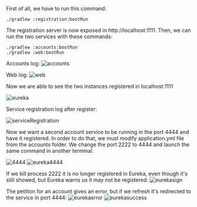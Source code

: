 First of all, we have to run this command:

```
./gradlew :registration:bootRun
```

The registration server is now exposed in http://localhost:1111. Then, we can run the two services with these commands:

```
./gradlew :accounts:bootRun
./gradlew :web:bootRun
```
Accounts log:
![accounts](https://user-images.githubusercontent.com/61270404/148394238-aa9ac38e-49c7-4685-bc61-12500c6bc95b.PNG)

Web log:
![web](https://user-images.githubusercontent.com/61270404/148394492-cca75286-8646-49cd-b9de-73a0dc063522.PNG)

Now we are able to see the two instances registered in localhost:1111

![eureka](https://user-images.githubusercontent.com/61270404/148395115-f9bfb4f1-e9d9-40b0-9f8c-33eb02c86595.PNG)

Service registration log after register:

![serviceRegistration](https://user-images.githubusercontent.com/61270404/148395601-bb2225dd-5323-4fc3-8395-600c8275c92b.PNG)

Now we want a second account service to be running in the port 4444 and have it registered. In order to do that, we must modify application.yml file from the accounts folder.
We change the port 2222 to 4444 and launch the same command in another terminal. 

![4444](https://user-images.githubusercontent.com/61270404/148396886-9653d260-be33-4516-9d4a-3b15bae36045.PNG)
![eureka4444](https://user-images.githubusercontent.com/61270404/148397050-06bc0046-5bd5-4dcf-823e-adc9e595ce78.PNG)

If we kill process 2222 it is no longer registered in Eureka, even though it's still showed, but Eureka warns us it may not be registered:
![eurekasign](https://user-images.githubusercontent.com/61270404/148403073-30b48559-9fed-46fd-98eb-89e3f45d1ab1.PNG)

The petition for an account gives an error, but if we refresh it's redirected to the service in port 4444:
![eurekaerror](https://user-images.githubusercontent.com/61270404/148403185-5eebc61f-7e57-4b06-a48a-4eab52c8da42.PNG)
![eurekasuccess](https://user-images.githubusercontent.com/61270404/148403206-13449414-dcf5-487f-ad69-ed782eeab816.PNG)





